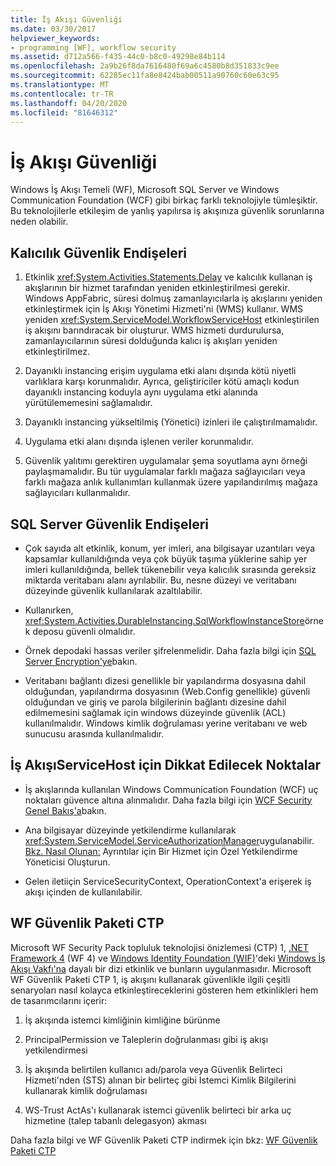 ```yaml
---
title: İş Akışı Güvenliği
ms.date: 03/30/2017
helpviewer_keywords:
- programming [WF], workflow security
ms.assetid: d712a566-f435-44c0-b8c0-49298e84b114
ms.openlocfilehash: 2a9b26f8da7616480f69a6c4580b8d351833c9ee
ms.sourcegitcommit: 62285ec11fa8e8424bab00511a90760c60e63c95
ms.translationtype: MT
ms.contentlocale: tr-TR
ms.lasthandoff: 04/20/2020
ms.locfileid: "81646312"
---
```

# <a name="workflow-security"></a>İş Akışı Güvenliği
Windows İş Akışı Temeli (WF), Microsoft SQL Server ve Windows Communication Foundation (WCF) gibi birkaç farklı teknolojiyle tümleşiktir. Bu teknolojilerle etkileşim de yanlış yapılırsa iş akışınıza güvenlik sorunlarına neden olabilir.

## <a name="persistence-security-concerns"></a>Kalıcılık Güvenlik Endişeleri

1. Etkinlik <xref:System.Activities.Statements.Delay> ve kalıcılık kullanan iş akışlarının bir hizmet tarafından yeniden etkinleştirilmesi gerekir. Windows AppFabric, süresi dolmuş zamanlayıcılarla iş akışlarını yeniden etkinleştirmek için İş Akışı Yönetimi Hizmeti'ni (WMS) kullanır. WMS yeniden <xref:System.ServiceModel.WorkflowServiceHost> etkinleştirilen iş akışını barındıracak bir oluşturur. WMS hizmeti durdurulursa, zamanlayıcılarının süresi dolduğunda kalıcı iş akışları yeniden etkinleştirilmez.

2. Dayanıklı instancing erişim uygulama etki alanı dışında kötü niyetli varlıklara karşı korunmalıdır. Ayrıca, geliştiriciler kötü amaçlı kodun dayanıklı instancing koduyla aynı uygulama etki alanında yürütülememesini sağlamalıdır.

3. Dayanıklı instancing yükseltilmiş (Yönetici) izinleri ile çalıştırılmamalıdır.

4. Uygulama etki alanı dışında işlenen veriler korunmalıdır.

5. Güvenlik yalıtımı gerektiren uygulamalar şema soyutlama aynı örneği paylaşmamalıdır. Bu tür uygulamalar farklı mağaza sağlayıcıları veya farklı mağaza anlık kullanımları kullanmak üzere yapılandırılmış mağaza sağlayıcıları kullanmalıdır.

## <a name="sql-server-security-concerns"></a>SQL Server Güvenlik Endişeleri

- Çok sayıda alt etkinlik, konum, yer imleri, ana bilgisayar uzantıları veya kapsamlar kullanıldığında veya çok büyük taşıma yüklerine sahip yer imleri kullanıldığında, bellek tükenebilir veya kalıcılık sırasında gereksiz miktarda veritabanı alanı ayrılabilir. Bu, nesne düzeyi ve veritabanı düzeyinde güvenlik kullanılarak azaltılabilir.

- Kullanırken, <xref:System.Activities.DurableInstancing.SqlWorkflowInstanceStore>örnek deposu güvenli olmalıdır.

- Örnek depodaki hassas veriler şifrelenmelidir. Daha fazla bilgi için [SQL Server Encryption'ye](/sql/relational-databases/security/encryption/sql-server-encryption)bakın.

- Veritabanı bağlantı dizesi genellikle bir yapılandırma dosyasına dahil olduğundan, yapılandırma dosyasının (Web.Config genellikle) güvenli olduğundan ve giriş ve parola bilgilerinin bağlantı dizesine dahil edilmemesini sağlamak için windows düzeyinde güvenlik (ACL) kullanılmalıdır. Windows kimlik doğrulaması yerine veritabanı ve web sunucusu arasında kullanılmalıdır.

## <a name="considerations-for-workflowservicehost"></a>İş AkışıServiceHost için Dikkat Edilecek Noktalar

- İş akışlarında kullanılan Windows Communication Foundation (WCF) uç noktaları güvence altına alınmalıdır. Daha fazla bilgi için [WCF Security Genel Bakış'a](../wcf/feature-details/security-overview.md)bakın.

- Ana bilgisayar düzeyinde yetkilendirme kullanılarak <xref:System.ServiceModel.ServiceAuthorizationManager>uygulanabilir. [Bkz. Nasıl Olunan:](../wcf/extending/how-to-create-a-custom-authorization-manager-for-a-service.md) Ayrıntılar için Bir Hizmet için Özel Yetkilendirme Yöneticisi Oluşturun.

- Gelen iletiiçin ServiceSecurityContext, OperationContext'a erişerek iş akışı içinden de kullanılabilir.

## <a name="wf-security-pack-ctp"></a>WF Güvenlik Paketi CTP
 Microsoft WF Security Pack topluluk teknolojisi önizlemesi (CTP) 1, [.NET Framework 4](https://docs.microsoft.com/previous-versions/dotnet/netframework-4.0/w0x726c2(v=vs.100)) (WF 4) ve [Windows Identity Foundation (WIF)](https://docs.microsoft.com/previous-versions/dotnet/framework/security/index)'deki [Windows İş Akışı Vakfı'na](index.md) dayalı bir dizi etkinlik ve bunların uygulanmasıdır. Microsoft WF Güvenlik Paketi CTP 1, iş akışını kullanarak güvenlikle ilgili çeşitli senaryoları nasıl kolayca etkinleştireceklerini gösteren hem etkinlikleri hem de tasarımcılarını içerir:

1. İş akışında istemci kimliğinin kimliğine bürünme

2. PrincipalPermission ve Taleplerin doğrulanması gibi iş akışı yetkilendirmesi

3. İş akışında belirtilen kullanıcı adı/parola veya Güvenlik Belirteci Hizmeti'nden (STS) alınan bir belirteç gibi Istemci Kimlik Bilgilerini kullanarak kimlik doğrulaması

4. WS-Trust ActAs'ı kullanarak istemci güvenlik belirteci bir arka uç hizmetine (talep tabanlı delegasyon) akması

Daha fazla bilgi ve WF Güvenlik Paketi CTP indirmek için bkz: [WF Güvenlik Paketi CTP](https://archive.codeplex.com/?p=wf)
